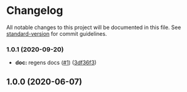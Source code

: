 # Changelog

All notable changes to this project will be documented in this file. See [standard-version](https://github.com/conventional-changelog/standard-version) for commit guidelines.

### 1.0.1 (2020-09-20)


* **doc:** regens docs ([#1](https://github.com/p6m7g8/p6df-pgsql/issues/1)) ([3df36f3](https://github.com/p6m7g8/p6df-pgsql/commit/3df36f336d7dc8a8b792694a070d148aa88830ef))

## 1.0.0 (2020-06-07)
